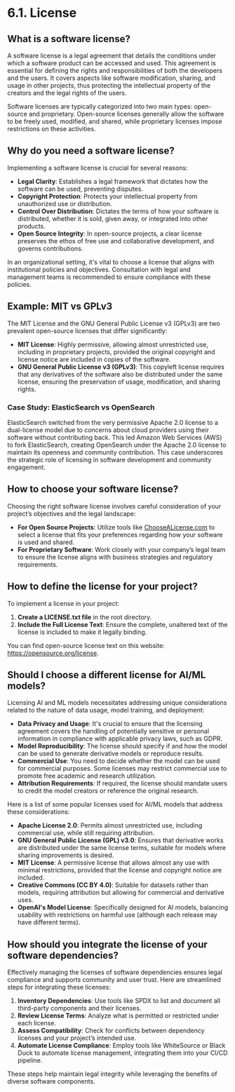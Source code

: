 # 6.1. License

## What is a software license?

A software license is a legal agreement that details the conditions under which a software product can be accessed and used. This agreement is essential for defining the rights and responsibilities of both the developers and the users. It covers aspects like software modification, sharing, and usage in other projects, thus protecting the intellectual property of the creators and the legal rights of the users.

Software licenses are typically categorized into two main types: open-source and proprietary. Open-source licenses generally allow the software to be freely used, modified, and shared, while proprietary licenses impose restrictions on these activities.

## Why do you need a software license?

Implementing a software license is crucial for several reasons:

- **Legal Clarity**: Establishes a legal framework that dictates how the software can be used, preventing disputes.
- **Copyright Protection**: Protects your intellectual property from unauthorized use or distribution.
- **Control Over Distribution**: Dictates the terms of how your software is distributed, whether it is sold, given away, or integrated into other products.
- **Open Source Integrity**: In open-source projects, a clear license preserves the ethos of free use and collaborative development, and governs contributions.

In an organizational setting, it's vital to choose a license that aligns with institutional policies and objectives. Consultation with legal and management teams is recommended to ensure compliance with these policies.

## Example: MIT vs GPLv3

The MIT License and the GNU General Public License v3 (GPLv3) are two prevalent open-source licenses that differ significantly:

- **MIT License**: Highly permissive, allowing almost unrestricted use, including in proprietary projects, provided the original copyright and license notice are included in copies of the software.
- **GNU General Public License v3 (GPLv3)**: This copyleft license requires that any derivatives of the software also be distributed under the same license, ensuring the preservation of usage, modification, and sharing rights.

### Case Study: ElasticSearch vs OpenSearch

ElasticSearch switched from the very permissive Apache 2.0 license to a dual-license model due to concerns about cloud providers using their software without contributing back. This led Amazon Web Services (AWS) to fork ElasticSearch, creating OpenSearch under the Apache 2.0 license to maintain its openness and community contribution. This case underscores the strategic role of licensing in software development and community engagement.

## How to choose your software license?

Choosing the right software license involves careful consideration of your project’s objectives and the legal landscape:

- **For Open Source Projects**: Utilize tools like [ChooseALicense.com](https://choosealicense.com/) to select a license that fits your preferences regarding how your software is used and shared.
- **For Proprietary Software**: Work closely with your company’s legal team to ensure the license aligns with business strategies and regulatory requirements.

## How to define the license for your project?

To implement a license in your project:

1. **Create a LICENSE.txt file** in the root directory.
2. **Include the Full License Text**: Ensure the complete, unaltered text of the license is included to make it legally binding.

You can find open-source license text on this website: https://opensource.org/license.

## Should I choose a different license for AI/ML models?

Licensing AI and ML models necessitates addressing unique considerations related to the nature of data usage, model training, and deployment:

- **Data Privacy and Usage**: It's crucial to ensure that the licensing agreement covers the handling of potentially sensitive or personal information in compliance with applicable privacy laws, such as GDPR.
- **Model Reproducibility**: The license should specify if and how the model can be used to generate derivative models or reproduce results.
- **Commercial Use**: You need to decide whether the model can be used for commercial purposes. Some licenses may restrict commercial use to promote free academic and research utilization.
- **Attribution Requirements**: If required, the license should mandate users to credit the model creators or reference the original research.

Here is a list of some popular licenses used for AI/ML models that address these considerations:

- **Apache License 2.0**: Permits almost unrestricted use, including commercial use, while still requiring attribution.
- **GNU General Public License (GPL) v3.0**: Ensures that derivative works are distributed under the same license terms, suitable for models where sharing improvements is desired.
- **MIT License**: A permissive license that allows almost any use with minimal restrictions, provided that the license and copyright notice are included.
- **Creative Commons (CC BY 4.0)**: Suitable for datasets rather than models, requiring attribution but allowing for commercial and derivative uses.
- **OpenAI's Model License**: Specifically designed for AI models, balancing usability with restrictions on harmful use (although each release may have different terms).

## How should you integrate the license of your software dependencies?

Effectively managing the licenses of software dependencies ensures legal compliance and supports community and user trust. Here are streamlined steps for integrating these licenses:

1. **Inventory Dependencies**: Use tools like SPDX to list and document all third-party components and their licenses.
2. **Review License Terms**: Analyze what is permitted or restricted under each license.
3. **Assess Compatibility**: Check for conflicts between dependency licenses and your project’s intended use.
4. **Automate License Compliance**: Employ tools like WhiteSource or Black Duck to automate license management, integrating them into your CI/CD pipeline.

These steps help maintain legal integrity while leveraging the benefits of diverse software components.